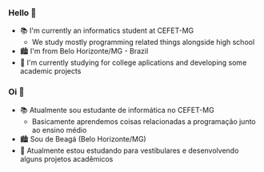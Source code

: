 ### Hello 👋

- 📚 I'm currently an informatics student at CEFET-MG
  - We study mostly programming related things alongside high school
- 🏙 I'm from Belo Horizonte/MG - Brazil
- 💾 I'm currently studying for college aplications and developing some academic projects

### Oi 👋

- 📚 Atualmente sou estudante de informática no CEFET-MG
  - Basicamente aprendemos coisas relacionadas a programação junto ao ensino médio
- 🏙 Sou de Beagá (Belo Horizonte/MG)
- 💾 Atualmente estou estudando para vestibulares e desenvolvendo alguns projetos acadêmicos
